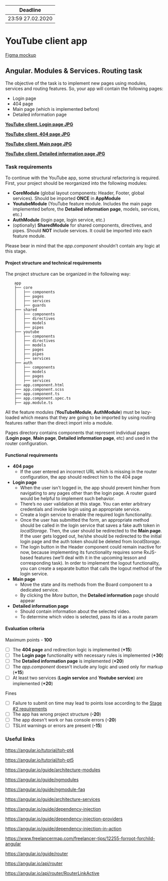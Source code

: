 | Deadline         |
|------------------|
| 23:59 27.02.2020 |

# YouTube client app

[Figma mockup](https://www.figma.com/file/tS3Zqk138yXUmRxSWKDv4r/YouTube-client?node-id=0%3A1)

## Angular. Modules & Services. Routing task
The objective of the task is to implement new pages using modules, services and routing features. So, your app will contain the following pages:
- Login page
- 404 page
- Main page (which is implemented before)
- Detailed information page

**[YouTube client. Login page JPG](https://github.com/rolling-scopes-school/tasks/blob/master/tasks/angular/login.jpg)**

**[YouTube client. 404 page JPG](https://github.com/rolling-scopes-school/tasks/blob/master/tasks/angular/404.jpg)**

**[YouTube client. Main page JPG](https://github.com/rolling-scopes-school/tasks/blob/master/tasks/angular/main.jpg)**

**[YouTube client. Detailed information page JPG](https://github.com/rolling-scopes-school/tasks/blob/master/tasks/angular/details-page.jpg)**

### Task requirements
To continue with the YouTube app, some structural refactoring is required.
First, your project should be reorganized into the following modules:
- **CoreModule** (global layout components: Header, Footer, global services). Should be imported **ONCE** in **AppModule**
- **YoutubeModule** (YouTube feature module. Includes the main page implemented before, the **Detailed information page**, models, services, etc.)
- **AuthModule** (login page, login service, etc.)
- (optionally) **SharedModule** for shared components, directives, and pipes. Should **NOT** include services. It could be imported into each feature module.

Please bear in mind that the *app.component* shouldn’t contain any logic at this stage.

#### Project structure and technical requirements
The project structure can be organized in the following way:

```
    app
    ├── core                
    │   ├── components
    │   ├── pages
    │   ├── services
    │   ├── guards
    ├── shared
    │   ├── components
    │   ├── directives
    │   ├── models
    │   ├── pipes
    ├── youtube
    │   ├── components
    │   ├── directives
    │   ├── models
    │   ├── pages
    │   ├── pipes
    │   ├── services
    ├── auth
    │   ├── components
    │   ├── models
    │   ├── pages
    │   ├── services
    ├── app.component.html
    ├── app.component.scss
    ├── app.component.ts
    ├── app.component.spec.ts
    ├── app.module.ts
```

All the feature modules (**YouTubeModule**, **AuthModule**) must be lazy-loaded which means that they are going to be imported by using routing features rather than the direct import into a module.
 
Pages directory contains components that represent individual pages (**Login page**, **Main page**, **Detailed information page**, etc) and used in the router configuration.

#### Functional requirements
- **404 page**
    - If the user entered an incorrect URL which is missing in the router configuration, the app should redirect him to the 404 page
- **Login page**
    - When the user isn't logged in, the app should prevent him/her from navigating to any pages other than the login page. A router guard would be helpful to implement such behavior.
    - There’s no user validation at this stage. You can enter arbitrary credentials and invoke login using an appropriate service.
    - Create a login service to enable the required login functionality.
    - Once the user has submitted the form, an appropriate method should be called in the login service that saves a fake auth token in *localStorage*. Then, the user should be redirected to the **Main page**. If the user gets logged out, he/she should be redirected to the initial login page and the auth token should be deleted from *localStorage*.
    - The login button in the Header component could remain inactive for now, because implementing its functionality requires some RxJS-based features (we’ll deal with it in the upcoming lesson and corresponding task). In order to implement the logout functionality, you can create a separate button that calls the logout method of the login service.
- **Main page**
    - Move the state and its methods from the Board component to a dedicated service.
    - By clicking the *More* button, the **Detailed information** page should appear
- **Detailed information page**
    - Should contain information about the selected video.
    - To determine which video is selected, pass its id as a route param

#### Evaluation criteria
Maximum points - **100**

- [ ] The **404 page** and redirection logic is implemented (**+15**)
- [ ] The **Login page** functionality with necessary rules is implemented (**+30**)
- [ ] The **Detailed information page** is implemented (**+20**)
- [ ] The *app.component* doesn't include any logic and used only for markup (**+15**)
- [ ] At least two services (**Login service** and **Youtube service**) are implemented (**+20**)

Fines
- [ ] Failure to submit on time may lead to points lose according to the [Stage #2 requirements](https://docs.rs.school/#/stage2?id=%d0%94%d0%b5%d0%b4%d0%bb%d0%b0%d0%b9%d0%bd%d1%8b)
- [ ] The app has wrong project structure (**-20**)
- [ ] The app doesn't work or has console errors (**-20**)
- [ ] TSLint warnings or errors are present (**-15**)

### Useful links
https://angular.io/tutorial/toh-pt4

https://angular.io/tutorial/toh-pt5

https://angular.io/guide/architecture-modules

https://angular.io/guide/ngmodules

https://angular.io/guide/ngmodule-faq

https://angular.io/guide/architecture-services

https://angular.io/guide/dependency-injection

https://angular.io/guide/dependency-injection-providers

https://angular.io/guide/dependency-injection-in-action

https://www.freelancermap.com/freelancer-tips/12255-forroot-forchild-angular

https://angular.io/guide/router

https://angular.io/api/router

https://angular.io/api/router/RouterLinkActive


